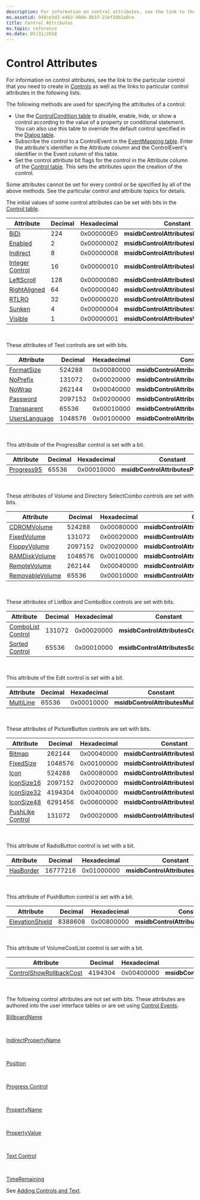 ```yaml
---
description: For information on control attributes, see the link to the particular control that you need to create in Controls as well as the links to particular control attributes in the following lists.
ms.assetid: 948ce3d3-e463-40de-8b5f-21ef18b1a0ce
title: Control Attributes
ms.topic: reference
ms.date: 05/31/2018
---
```


# Control Attributes

For information on control attributes, see the link to the particular control that you need to create in [Controls](controls.md) as well as the links to particular control attributes in the following lists.

The following methods are used for specifying the attributes of a control:

-   Use the [ControlCondition table](controlcondition-table.md) to disable, enable, hide, or show a control according to the value of a property or conditional statement. You can also use this table to override the default control specified in the [Dialog table](dialog-table.md).
-   Subscribe the control to a ControlEvent in the [EventMapping table](eventmapping-table.md). Enter the attribute's identifier in the Attribute column and the ControlEvent's identifier in the Event column of this table.
-   Set the control attribute bit flags for the control in the Attribute column of the [Control table](control-table.md). This sets the attributes upon the creation of the control.

Some attributes cannot be set for every control or be specified by all of the above methods. See the particular control and attribute topics for details.

The initial values of some control attributes can be set with bits in the [Control table](control-table.md).



| Attribute                                          | Decimal | Hexadecimal | Constant                               |
|----------------------------------------------------|---------|-------------|----------------------------------------|
| [BiDi](bidi-control-attribute.md)                 | 224     | 0x000000E0  | **msidbControlAttributesBiDi**         |
| [Enabled](enabled-control-attribute.md)           | 2       | 0x00000002  | **msidbControlAttributesEnabled**      |
| [Indirect](indirect-control-attribute.md)         | 8       | 0x00000008  | **msidbControlAttributesIndirect**     |
| [Integer Control](integer-control-attribute.md)   | 16      | 0x00000010  | **msidbControlAttributesInteger**      |
| [LeftScroll](leftscroll-control-attribute.md)     | 128     | 0x00000080  | **msidbControlAttributesLeftScroll**   |
| [RightAligned](rightaligned-control-attribute.md) | 64      | 0x00000040  | **msidbControlAttributesRightAligned** |
| [RTLRO](rtlro-control-attribute.md)               | 32      | 0x00000020  | **msidbControlAttributesRTLRO**        |
| [Sunken](sunken-control-attribute.md)             | 4       | 0x00000004  | **msidbControlAttributesSunken**       |
| [Visible](visible-control-attribute.md)           | 1       | 0x00000001  | **msidbControlAttributesVisible**      |



 

These attributes of Text controls are set with bits.



| Attribute                                            | Decimal | Hexadecimal | Constant                                |
|------------------------------------------------------|---------|-------------|-----------------------------------------|
| [FormatSize](formatsize-control-attribute.md)       | 524288  | 0x00080000  | **msidbControlAttributesFormatSize**    |
| [NoPrefix](noprefix-control-attribute.md)           | 131072  | 0x00020000  | **msidbControlAttributesNoPrefix**      |
| [NoWrap](nowrap-control-attribute.md)               | 262144  | 0x00040000  | **msidbControlAttributesNoWrap**        |
| [Password](password-control-attribute.md)           | 2097152 | 0x00200000  | **msidbControlAttributesPasswordInput** |
| [Transparent](transparent-control-attribute.md)     | 65536   | 0x00010000  | **msidbControlAttributesTransparent**   |
| [UsersLanguage](userslanguage-control-attribute.md) | 1048576 | 0x00100000  | **msidbControlAttributesUsersLanguage** |



 

This attribute of the ProgressBar control is set with a bit.



| Attribute                                      | Decimal | Hexadecimal | Constant                             |
|------------------------------------------------|---------|-------------|--------------------------------------|
| [Progress95](progress95-control-attribute.md) | 65536   | 0x00010000  | **msidbControlAttributesProgress95** |



 

These attributes of Volume and Directory SelectCombo controls are set with bits.



| Attribute                                                | Decimal | Hexadecimal | Constant                                  |
|----------------------------------------------------------|---------|-------------|-------------------------------------------|
| [CDROMVolume](cdromvolume-control-attribute.md)         | 524288  | 0x00080000  | **msidbControlAttributesCDROMVolume**     |
| [FixedVolume](fixedvolume-control-attribute.md)         | 131072  | 0x00020000  | **msidbControlAttributesFixedVolume**     |
| [FloppyVolume](floppyvolume-control-attribute.md)       | 2097152 | 0x00200000  | **msidbControlAttributesFloppyVolume**    |
| [RAMDiskVolume](ramdiskvolume-control-attribute.md)     | 1048576 | 0x00100000  | **msidbControlAttributesRAMDiskVolume**   |
| [RemoteVolume](remotevolume-control-attribute.md)       | 262144  | 0x00040000  | **msidbControlAttributesRemoteVolume**    |
| [RemovableVolume](removablevolume-control-attribute.md) | 65536   | 0x00010000  | **msidbControlAttributesRemovableVolume** |



 

These attributes of ListBox and ComboBox controls are set with bits.



| Attribute                                            | Decimal | Hexadecimal | Constant                            |
|------------------------------------------------------|---------|-------------|-------------------------------------|
| [ComboList Control](combolist-control-attribute.md) | 131072  | 0x00020000  | **msidbControlAttributesComboList** |
| [Sorted Control](sorted-control-attribute.md)       | 65536   | 0x00010000  | **msidbControlAttributesSorted**    |



 

This attribute of the Edit control is set with a bit.



| Attribute                                    | Decimal | Hexadecimal | Constant                            |
|----------------------------------------------|---------|-------------|-------------------------------------|
| [MultiLine](multiline-control-attribute.md) | 65536   | 0x00010000  | **msidbControlAttributesMultiline** |



 

These attributes of PictureButton controls are set with bits.



| Attribute                                          | Decimal | Hexadecimal | Constant                             |
|----------------------------------------------------|---------|-------------|--------------------------------------|
| [Bitmap](bitmap-control-attribute.md)             | 262144  | 0x00040000  | **msidbControlAttributesBitmap**     |
| [FixedSize](fixedsize-control-attribute.md)       | 1048576 | 0x00100000  | **msidbControlAttributesFixedSize**  |
| [Icon](icon-control-attribute.md)                 | 524288  | 0x00080000  | **msidbControlAttributesIcon**       |
| [IconSize16](iconsize-control-attribute.md)       | 2097152 | 0x00200000  | **msidbControlAttributesIconSize16** |
| [IconSize32](iconsize-control-attribute.md)       | 4194304 | 0x00400000  | **msidbControlAttributesIconSize32** |
| [IconSize48](iconsize-control-attribute.md)       | 6291456 | 0x00600000  | **msidbControlAttributesIconSize48** |
| [PushLike Control](pushlike-control-attribute.md) | 131072  | 0x00020000  | **msidbControlAttributesPushLike**   |



 

This attribute of RadioButton control is set with a bit.



| Attribute                                    | Decimal  | Hexadecimal | Constant                            |
|----------------------------------------------|----------|-------------|-------------------------------------|
| [HasBorder](hasborder-control-attribute.md) | 16777216 | 0x01000000  | **msidbControlAttributesHasBorder** |



 

This attribute of PushButton control is set with a bit.



| Attribute                                        | Decimal | Hexadecimal | Constant                                  |
|--------------------------------------------------|---------|-------------|-------------------------------------------|
| [ElevationShield](elevationshield-attribute.md) | 8388608 | 0x00800000  | **msidbControlAttributesElevationShield** |



 

This attribute of VolumeCostList control is set with a bit.



| Attribute                                                                | Decimal | Hexadecimal | Constant                         |
|--------------------------------------------------------------------------|---------|-------------|----------------------------------|
| [ControlShowRollbackCost](controlshowrollbackcost-control-attribute.md) | 4194304 | 0x00400000  | **msidbControlShowRollbackCost** |



 

The following control attributes are not set with bits. These attributes are authored into the user interface tables or are set using [Control Events](control-events.md).

[BillboardName](billboardname-control-attribute.md)

 

[IndirectPropertyName](indirectpropertyname-control-attribute.md)

 

[Position](position-control-attribute.md)

 

[Progress Control](progress-control-attribute.md)

 

[PropertyName](propertyname-control-attribute.md)

 

[PropertyValue](propertyvalue-control-attribute.md)

 

[Text Control](text-control-attribute.md)

 

[TimeRemaining](timeremaining-control-attribute.md)

See [Adding Controls and Text](adding-controls-and-text.md).

 

 



